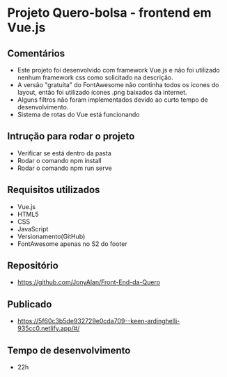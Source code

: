
# Projeto Quero-bolsa - frontend em Vue.js


## Comentários
* Este projeto foi desenvolvido com framework Vue.js e não foi utilizado nenhum framework
css como solicitado na descrição.
* A versão "gratuita" do FontAwesome não continha todos os ícones do layout, então foi utilizado
ícones .png baixados da internet.
* Alguns filtros não foram implementados devido ao curto tempo de desenvolvimento.
* Sistema de rotas do Vue está funcionando


## Intrução para rodar o projeto
* Verificar se está dentro da pasta <Front-End-da-Quero>
* Rodar o comando npm install
* Rodar o comando npm run serve
 

## Requisitos utilizados
* Vue.js
* HTML5
* CSS 
* JavaScript
* Versionamento(GitHub)
* FontAwesome apenas no S2 do footer


## Repositório
* https://github.com/JonyAlan/Front-End-da-Quero

## Publicado
* https://5f60c3b5de932729e0cda709--keen-ardinghelli-935cc0.netlify.app/#/

## Tempo de desenvolvimento
* 22h

